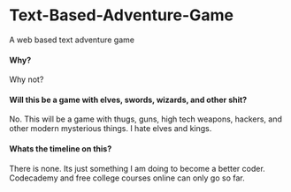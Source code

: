 Text-Based-Adventure-Game
=========================

A web based text adventure game

#### Why?

Why not?

#### Will this be a game with elves, swords, wizards, and other shit?

No. This will be a game with thugs, guns, high tech weapons, hackers, and other modern mysterious things. I hate elves and kings.

#### Whats the timeline on this?

There is none. Its just something I am doing to become a better coder. Codecademy and free college courses online can only go so far. 
